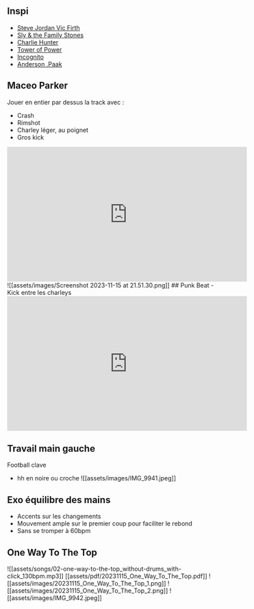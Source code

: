 ## Inspi
- [Steve Jordan Vic Firth](https://www.youtube.com/watch?v=EgfiYz4jo8I&ab_channel=VicFirth)
- [Sly & the Family Stones](https://www.youtube.com/watch?v=gZFabOuF4Ps&ab_channel=SlyATFamilyStoneVEVO)
- [Charlie Hunter](https://www.youtube.com/watch?v=0HJQJzUwRMk&ab_channel=GroundUPMusicNYC)
- [Tower of Power](https://www.youtube.com/watch?v=IDksWTzZQ2c&ab_channel=NPRMusic)
- [Incognito](https://www.youtube.com/watch?v=MWd5379FMGU&ab_channel=IncognitoVEVO)
- [Anderson .Paak](https://www.youtube.com/watch?v=ferZnZ0_rSM&pp=ygUXYW5kZXJzb24gcGFjayB0aW55IGRlc2s%3D "Anderson .Paak & The Free Nationals: NPR Music Tiny Desk Concert")

## Maceo Parker
Jouer en entier par dessus la track avec :
- Crash
- Rimshot
- Charley léger, au poignet 
- Gros kick
<iframe width="560" height="315" src="https://www.youtube.com/embed/9fVEgZBON-Y?si=hIrldMZCcFkXwDvm" title="YouTube video player" frameborder="0" allow="accelerometer; autoplay; clipboard-write; encrypted-media; gyroscope; picture-in-picture; web-share" allowfullscreen></iframe>
![[assets/images/Screenshot 2023-11-15 at 21.51.30.png]]
## Punk Beat
- Kick entre les charleys 
<iframe width="560" height="315" src="https://www.youtube.com/embed/fIAFwy0NoEk?si=TVopDp59T9yoiEO8&amp;start=187" title="YouTube video player" frameborder="0" allow="accelerometer; autoplay; clipboard-write; encrypted-media; gyroscope; picture-in-picture; web-share" allowfullscreen></iframe>

## Travail main gauche
Football clave 
- hh en noire ou croche
![[assets/images/IMG_9941.jpeg]]

## Exo équilibre des mains
- Accents sur les changements
- Mouvement ample sur le premier coup pour faciliter le rebond
- Sans se tromper à 60bpm

## One Way To The Top
![[assets/songs/02-one-way-to-the-top_without-drums_with-click_130bpm.mp3]]
[[assets/pdf/20231115_One_Way_To_The_Top.pdf]]
![[assets/images/20231115_One_Way_To_The_Top_1.png]]
![[assets/images/20231115_One_Way_To_The_Top_2.png]]
![[assets/images/IMG_9942.jpeg]]